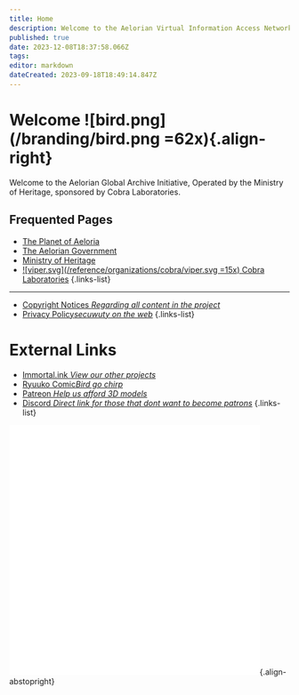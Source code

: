 ```yaml
---
title: Home
description: Welcome to the Aelorian Virtual Information Access Network. Operated by the Archive of the Ministry of Heritage. Please contact helpdesk@avian.ae for inquiries or assistance.
published: true
date: 2023-12-08T18:37:58.066Z
tags: 
editor: markdown
dateCreated: 2023-09-18T18:49:14.847Z
---
```


# Welcome ![bird.png](/branding/bird.png =62x){.align-right}
Welcome to the Aelorian Global Archive Initiative, Operated by the Ministry of Heritage, sponsored by Cobra Laboratories.

## Frequented Pages
- [The Planet of Aeloria](/reference/location/aeloria)
- [The Aelorian Government](/reference/species/aelorian/government)
- [Ministry of Heritage](/reference/species/aelorian/government/heritage)
- [![viper.svg](/reference/organizations/cobra/viper.svg =15x) Cobra Laboratories](reference/organization/cobra-laboratories)
{.links-list}

---
- [Copyright Notices *Regarding all content in the project*](/copyright)
- [Privacy Policy*secuwuty on the web*](/privacy)
{.links-list}







# External Links

- [Immortal.ink *View our other projects*](https://immortal.ink)
- [Ryuuko Comic*Bird go chirp*](https://comic.immortal.ink/ryuuko/latest)
- [Patreon *Help us afford 3D models*](https://patreon.com/aeternum)
- [Discord *Direct link for those that dont want to become patrons*](https://discord.gg/A8YdS9tTh2)
{.links-list}

![immortalink_initials_square450.png](/branding/immortalink_initials_square450.png){.align-abstopright}